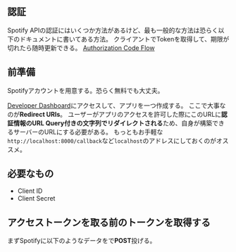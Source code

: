 ## 認証
Spotify APIの認証にはいくつか方法があるけど、最も一般的な方法は恐らく以下のドキュメントに書いてある方法。
クライアントでTokenを取得して、期限が切れたら随時更新できる。
[Authorization Code Flow](https://developer.spotify.com/documentation/web-api/tutorials/code-flow)

## 前準備
Spotifyアカウントを用意する。恐らく無料でも大丈夫。

[Developer Dashboard](https://developer.spotify.com/dashboard)にアクセスして、アプリを一つ作成する。
ここで大事なのが**Redirect URIs**。
ユーザーがアプリのアクセスを許可した際にこのURLに**認証情報のURL Query付きの文字列でリダイレクトされる**ため、自身が構築できるサーバーのURLにする必要がある。
もっともお手軽な`http://localhost:8000/callback`など`localhost`のアドレスにしておくのがオススメ。

## 必要なもの

- Client ID
- Client Secret

## アクセストークンを取る前のトークンを取得する

まずSpotifyに以下のようなデータをで**POST**投げる。

```
```